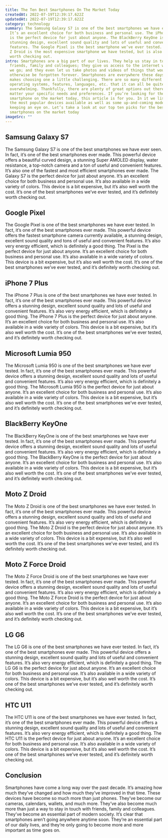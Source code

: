 ```yaml
---
title: The Ten Best Smartphones On The Market Today
createdAt: 2022-07-19T12:39:17.622Z
updatedAt: 2022-07-19T12:39:17.622Z
category: technology
summary: The Samsung Galaxy S7 is one of the best smartphones we have ever seen.
  It’s an excellent choice for both business and personal use. The iPhone 7 Plus
  is the perfect device for just about anyone. The BlackBerry KeyOne is a
  stunning design, excellent sound quality and lots of useful and convenient
  features. The Google Pixel is the best smartphone we’ve ever tested. The Moto
  Z Droid is the most expensive smartphone we have tested, but is also well
  worth checking out.
intro: Smartphones are a big part of our lives. They help us stay in touch with
  friends, family and colleagues; they give us access to the internet wherever
  we go; and they even let us take photos and videos of things that would
  otherwise be forgotten forever. Smartphones are everywhere these days, which
  makes choosing one a little challenging. There are so many different brands,
  operating systems, features, languages, etc. that it can all be quite
  overwhelming. Thankfully, there are plenty of great options out there today no
  matter your specific needs and preferences. If you’re looking for the best
  smartphone on the market today, this article is for you. In it we list some of
  the most popular devices available as well as some up-and-coming models worth
  keeping an eye on. Let’s take a look at our top ten picks for the best
  smartphones on the market today
imageSrc: ""
---
```


## Samsung Galaxy S7

The Samsung Galaxy S7 is one of the best smartphones we have ever seen. In fact, it’s one of the best smartphones ever made. This powerful device offers a beautiful curved design, a stunning Super AMOLED display, water resistance, a top-notch camera and a ton of useful and convenient features. It’s also one of the fastest and most efficient smartphones ever made. The Galaxy S7 is the perfect device for just about anyone. It’s an excellent choice for both business and personal use. It’s also available in a wide variety of colors. This device is a bit expensive, but it’s also well worth the cost. It’s one of the best smartphones we’ve ever tested, and it’s definitely worth checking out.

## Google Pixel

The Google Pixel is one of the best smartphones we have ever tested. In fact, it’s one of the best smartphones ever made. This powerful device offers the fastest smartphone camera currently available, a stunning design, excellent sound quality and tons of useful and convenient features. It’s also very energy efficient, which is definitely a good thing. The Pixel is the perfect device for just about anyone. It’s an excellent choice for both business and personal use. It’s also available in a wide variety of colors. This device is a bit expensive, but it’s also well worth the cost. It’s one of the best smartphones we’ve ever tested, and it’s definitely worth checking out.

## iPhone 7 Plus

The iPhone 7 Plus is one of the best smartphones we have ever tested. In fact, it’s one of the best smartphones ever made. This powerful device offers a stunning design, excellent sound quality and lots of useful and convenient features. It’s also very energy efficient, which is definitely a good thing. The iPhone 7 Plus is the perfect device for just about anyone. It’s an excellent choice for both business and personal use. It’s also available in a wide variety of colors. This device is a bit expensive, but it’s also well worth the cost. It’s one of the best smartphones we’ve ever tested, and it’s definitely worth checking out.

## Microsoft Lumia 950

The Microsoft Lumia 950 is one of the best smartphones we have ever tested. In fact, it’s one of the best smartphones ever made. This powerful device offers a stunning design, excellent sound quality and lots of useful and convenient features. It’s also very energy efficient, which is definitely a good thing. The Microsoft Lumia 950 is the perfect device for just about anyone. It’s an excellent choice for both business and personal use. It’s also available in a wide variety of colors. This device is a bit expensive, but it’s also well worth the cost. It’s one of the best smartphones we’ve ever tested, and it’s definitely worth checking out.

## BlackBerry KeyOne

The BlackBerry KeyOne is one of the best smartphones we have ever tested. In fact, it’s one of the best smartphones ever made. This powerful device offers a stunning design, excellent sound quality and lots of useful and convenient features. It’s also very energy efficient, which is definitely a good thing. The BlackBerry KeyOne is the perfect device for just about anyone. It’s an excellent choice for both business and personal use. It’s also available in a wide variety of colors. This device is a bit expensive, but it’s also well worth the cost. It’s one of the best smartphones we’ve ever tested, and it’s definitely worth checking out.

## Moto Z Droid

The Moto Z Droid is one of the best smartphones we have ever tested. In fact, it’s one of the best smartphones ever made. This powerful device offers a stunning design, excellent sound quality and lots of useful and convenient features. It’s also very energy efficient, which is definitely a good thing. The Moto Z Droid is the perfect device for just about anyone. It’s an excellent choice for both business and personal use. It’s also available in a wide variety of colors. This device is a bit expensive, but it’s also well worth the cost. It’s one of the best smartphones we’ve ever tested, and it’s definitely worth checking out.

## Moto Z Force Droid

The Moto Z Force Droid is one of the best smartphones we have ever tested. In fact, it’s one of the best smartphones ever made. This powerful device offers a stunning design, excellent sound quality and lots of useful and convenient features. It’s also very energy efficient, which is definitely a good thing. The Moto Z Force Droid is the perfect device for just about anyone. It’s an excellent choice for both business and personal use. It’s also available in a wide variety of colors. This device is a bit expensive, but it’s also well worth the cost. It’s one of the best smartphones we’ve ever tested, and it’s definitely worth checking out.

## LG G6

The LG G6 is one of the best smartphones we have ever tested. In fact, it’s one of the best smartphones ever made. This powerful device offers a stunning design, excellent sound quality and lots of useful and convenient features. It’s also very energy efficient, which is definitely a good thing. The LG G6 is the perfect device for just about anyone. It’s an excellent choice for both business and personal use. It’s also available in a wide variety of colors. This device is a bit expensive, but it’s also well worth the cost. It’s one of the best smartphones we’ve ever tested, and it’s definitely worth checking out.

## HTC U11

The HTC U11 is one of the best smartphones we have ever tested. In fact, it’s one of the best smartphones ever made. This powerful device offers a stunning design, excellent sound quality and lots of useful and convenient features. It’s also very energy efficient, which is definitely a good thing. The HTC U11 is the perfect device for just about anyone. It’s an excellent choice for both business and personal use. It’s also available in a wide variety of colors. This device is a bit expensive, but it’s also well worth the cost. It’s one of the best smartphones we’ve ever tested, and it’s definitely worth checking out.

## Conclusion

Smartphones have come a long way over the past decade. It’s amazing how much they’ve changed and how much they’ve improved in that time. These devices have become so much more than just phones. They’ve become our cameras, calendars, wallets, and much more. They’ve also become much more than just a way to stay in touch with friends, family and colleagues. They’ve become an essential part of modern society. It’s clear that smartphones aren’t going anywhere anytime soon. They’re an essential part of our daily lives, and they’re only going to become more and more important as time goes on.

